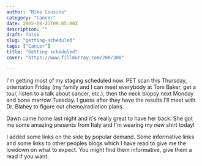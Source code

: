 ```yaml
---
author: "Mike Cousins"
category: "Cancer"
date: 2005-08-23T09:05:00Z
description: ""
draft: false
slug: "getting-scheduled"
tags: ["Cancer"]
title: "Getting scheduled"
cover: "https://www.fillmurray.com/200/300"

---
```


I'm getting most of my staging scheduled now. PET scan this Thursday,
orientation Friday (my family and I can meet everybody at Tom Baker, get a tour,
listen to a talk about cancer, etc.), then the neck biopsy next Monday and bone
marrow Tuesday. I guess after they have the results I'll meet with Dr. Blahey to
figure out chemo/radiation plans.

Dawn came home last night and it's really great to have her back. She got me
some amazing presents from Italy and I'm wearing my new shirt today!

I added some links on the side by popular demand. Some informative links and
some links to other peoples blogs which I have read to give me the lowdown on
what to expect. You might find them informative, give them a read if you want.